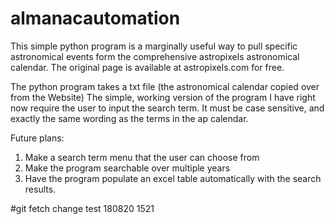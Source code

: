 # almanacautomation

This simple python program is a marginally useful way to pull specific astronomical events form the comprehensive astropixels astronomical calendar. The original page is available at astropixels.com for free.

The python program takes a txt file (the astronomical calendar copied over from the Website)
The simple, working version of the program I have right now require the user to input the search term. It must be case sensitive, and exactly the same wording as the terms in the ap calendar.

Future plans: 
1. Make a search term menu that the user can choose from
2. Make the program searchable over multiple years
3. Have the program populate an excel table automatically with the search results. 


#git fetch change test 180820 1521
